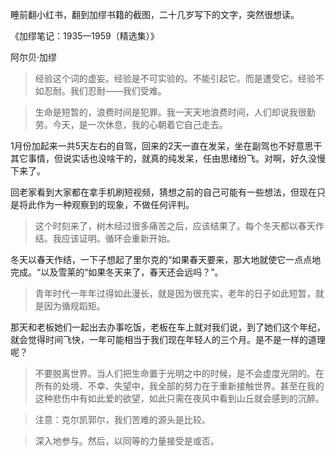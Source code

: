 睡前翻小红书，翻到加缪书籍的截图，二十几岁写下的文字，突然很想读。

《加缪笔记：1935—1959（精选集）》

阿尔贝·加缪

> 经验这个词的虚妄。经验是不可实验的。不能引起它。而是遭受它。经验不如忍耐。我们忍耐——我们受难。

> 生命是短暂的，浪费时间是犯罪。我一天天地浪费时间，人们却说我很勤劳。今天，是一次休息，我的心朝着它自己走去。

1月份加起来一共5天左右的自驾，回来的2天一直在发呆，坐在副驾也不好意思干其它事情，但说实话也没啥干的，就真的纯发呆，任由思绪纷飞。对啊，好久没慢下来了。

回老家看到大家都在拿手机刷短视频，猜想之前的自己可能有一些想法，但现在只是将此作为一种观察到的现象，不做任何评判。

> 这个时刻来了，树木经过很多痛苦之后，应该结果了。每个冬天都以春天作结。我应该证明。循环会重新开始。

冬天以春天作结，一下子想起了里尔克的“如果春天要来，那大地就使它一点点地完成。“以及雪莱的“如果冬天来了，春天还会远吗？”。

> 青年时代一年年过得如此漫长，就是因为很充实，老年的日子如此短暂，就是因为循规蹈矩。

那天和老板她们一起出去办事吃饭，老板在车上就对我们说，到了她们这个年纪，就会觉得时间飞快，一年可能相当于我们现在年轻人的三个月。是不是一样的道理呢？

> 不要脱离世界。当人们把生命置于光明之中的时候，是不会虚度光阴的。在所有的处境、不幸、失望中，我全部的努力在于重新接触世界。甚至在我的这种悲伤中有如此爱的欲望，如此只需在夜风中看到山丘就会感到的沉醉。

> 注意：克尔凯郭尔，我们苦难的源头是比较。

> 深入地参与。然后，以同等的力量接受是或否。


